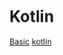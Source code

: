 # Kotlin

[Basic](https://github.com/TWentCEO/Kotlin/tree/main/Basic/01_variable_datatype)
[kotlin](https://github.com/TWentCEO/Kotlin/tree/main/kotlin)
